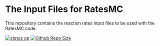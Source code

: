 # The Input Files for RatesMC 
This repository contains the reaction rates input files to be used with the RatesMC code.

[![status up](https://img.shields.io/website?up_message=Active&up_color=green&down_message=Down&down_color=red&url=https%3A%2F%2Fgithub.com%2FMonte-Carlo-Reaction-Rates%2Fpa_reactions&style=plastic&logo=github&label=repo%20status
)](https://github.com/Monte-Carlo-Reaction-Rates/pa_reactions)    [![Github Repo Size](https://img.shields.io/github/repo-size/Monte-Carlo-Reaction-Rates/pa_reactions?style=plastic&logo=github&color=dodgerblue
)](https://github.com/Monte-Carlo-Reaction-Rates/pa_reactions) 
<!---
This is a comment:
[![status down](https://napkin-examples.npkn.net/site-status-badge/400)](https://github.com/Monte-Carlo-Reaction-Rates/pg_reactions) 
[![status up](https://napkin-examples.npkn.net/site-status-badge/)](https://github.com/Monte-Carlo-Reaction-Rates/pg_reactions)
-->
